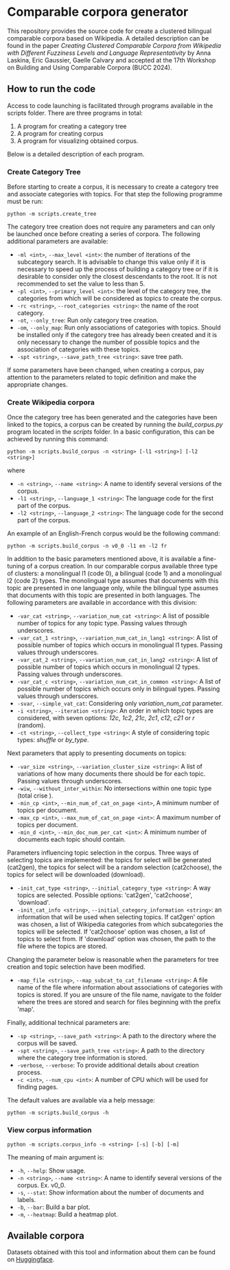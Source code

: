 # Comparable corpora generator
This repository provides the source code for create a clustered bilingual comparable corpora based on Wikipedia.
A detailed description can be found in the paper _Creating Clustered Comparable Corpora from Wikipedia with Different Fuzziness Levels and Language Representativity_ by Anna Laskina, Eric Gaussier, Gaelle Calvary and accepted at the 17th Workshop on Building and Using Comparable Corpora (BUCC 2024).

## __How to run the code__
Access to code launching is facilitated through programs available in the scripts folder. There are three programs in total:
1. A program for creating a category tree
2. A program for creating corpus
3. A program for visualizing obtained corpus.

Below is a detailed description of each program.

### __Create Category Tree__

Before starting to create a corpus, it is necessary to create a category tree and associate categories with topics.
For that step the following programme must be run:

    python -m scripts.create_tree

The category tree creation does not require any parameters and can only be launched once before creating a series of corpora. 
The following additional parameters are available:
* ``-ml <int>``, ``--max_level <int>``: the number of iterations of the subcategory search. It is advisable to change
this value only if it is necessary to speed up the process of building a category tree or if it is desirable to 
consider only the closest descendants to the root. It is not recommended to set the value to less than 5.
* ``-pl <int>``, ``--primary_level <int>``: the level of the category tree, the categories from which will be 
considered as topics to create the corpus.
* ``-rc <string>``, ``--root_categories <string>``: the name of the root category.
* ``-ot``, ``--only_tree``: Run only category tree creation.
* ``-om``, ``--only_map``: Run only associations of categories with topics. Should be installed only if the category
tree has already been created and it is only necessary to change the number of possible topics and the association of 
categories with these topics.
* ``-spt <string>``, ``--save_path_tree <string>``: save tree path.

If some parameters have been changed, when creating a corpus, pay attention to the parameters related to topic 
definition and make the appropriate changes.

### __Create Wikipedia corpora__

Once the  category tree has been generated and the categories have been linked to the topics, a corpus can be created 
by running the _build_corpus.py_ program located in the _scripts_ folder. In a basic configuration, 
this can be achieved by running this command:
    
    python -m scripts.build_corpus -n <string> [-l1 <string>] [-l2 <string>] 

where
* ``-n <string>``, ``--name <string>``: A name to identify several versions of the corpus.
* ``-l1 <string>``, ``--language_1 <string>``: The language code for the first part of the corpus.
* ``-l2 <string>``, ``--language_2 <string>``: The language code for the second part of the corpus.

An example of an English-French corpus would be the following command:

    python -m scripts.build_corpus -n v0_0 -l1 en -l2 fr

In addition to the basic parameters mentioned above, it is available a fine-tuning of a corpus creation. 
In our comparable corpus available three type of clusters: a monolingual l1 (code 0), a bilingual (code 1) and 
a monolingual l2 (code 2) types. The monolingual type assumes that documents with this topic are presented in one 
language only, while the bilingual type assumes that  documents with this topic are presented in both languages. 
The following parameters are available in accordance with this division:

* ``-var_cat <string>``, ``--variation_num_cat <string>``: A list of possible number of topics for any topic type.
Passing values through underscores.
* ``-var_cat_1 <string>``, ``--variation_num_cat_in_lang1 <string>``: A list of possible number of topics which occurs
in monolingual l1 types. Passing values through underscores.
* ``-var_cat_2 <string>``, ``--variation_num_cat_in_lang2 <string>``: A list of possible number of topics which occurs
in monolingual l2 types. Passing values through underscores.
* ``-var_cat_c <string>``, ``--variation_num_cat_in_common <string>``: A list of possible number of topics which occurs 
only in bilingual types. Passing values through underscores.
* ``-svar``, ``--simple_vat_cat``: Considering only _variation_num_cat_ parameter.
* ``-i <string>``, ``--iteration <string>``: An order in which topic types are considered, with seven options:
_12с_, _1с2_, _21c_, _2c1_, _c12_, _c21_ or _r_ (random).
* ``-ct <string>``, ``--collect_type <string>``: A style of considering topic types: _shuffle_ or _by_type_.

Next parameters that apply to presenting documents on topics:

* ``-var_size <string>``, ``--variation_cluster_size <string>``: A list of variations of how many documents there should
be for each topic. Passing values through underscores.
* ``-wiw``, ``--without_inter_within``: No intersections within one topic type (total crise ). 
* ``-min_cp <int>``, ``--min_num_of_cat_on_page <int>``, A minimum number of topics per document.
* ``-max_cp <int>``, ``--max_num_of_cat_on_page <int>``: A maximum number of topics per document.
* ``-min_d <int>``, ``--min_doc_num_per_cat <int>``: A minimum number of documents each topic should contain.


Parameters influencing topic selection in the corpus. 
Three ways of selecting topics are implemented:
the topics for select will be generated (cat2gen), 
the topics for select will be a random selection (cat2choose),
the topics for select will be downloaded (download).

* ``-init_cat_type <string>``, ``--initial_category_type <string>``: A way topics are selected. 
Possible options: 'cat2gen', 'cat2choose', 'download'.
* ``-init_cat_info <string>``, ``--initial_category_information <string>``: 
an information that will be used when selecting topics.
If cat2gen' option was chosen, a list of Wikipedia categories from which subcategories the topics will be selected.
If 'cat2choose' option was chosen, a list of topics to select from. 
If 'download' option was chosen, the path to the file where the topics are stored.

Changing the parameter below is reasonable when the parameters for tree creation and topic selection have been modified.

* ``-map_file <string>``, ``--map_subcat_to_cat_filename <string>``: 
A file name of the file where information about associations of categories with topics is stored. If you are unsure of the file name, navigate to the folder where the trees are stored and search for files beginning with the prefix 'map'.

Finally, additional technical parameters are:
* ``-sp <string>``, ``--save_path <string>``: A path to the directory where the corpus will be saved.
* ``-spt <string>``, ``--save_path_tree <string>``: A path to the directory where the category tree information is stored.
* ``-verbose``, ``--verbose``: To provide additional details about creation process.
* ``-c <int>``, ``--num_cpu <int>``: A number of CPU which will be used for finding pages.

The default values are available via a help message:

    python -m scripts.build_corpus -h

### __View corpus information__

    python -m scripts.corpus_info -n <string> [-s] [-b] [-m] 

The meaning of main argument is:
* ``-h``, ``--help``: Show usage.
* ``-n <string>``, ``--name <string>``: A name to identify several versions of the corpus. Ex. v0_0.
* ``-s``, ``--stat``: Show information about the number of documents and labels.
* ``-b``, ``--bar``: Build a bar plot.
* ``-m``, ``--heatmap``: Build a heatmap plot.

## __Available corpora__
Datasets obtained with this tool and information about them can be found on [Huggingface](https://huggingface.co/datasets/laskinaa/WikiCCC/).
